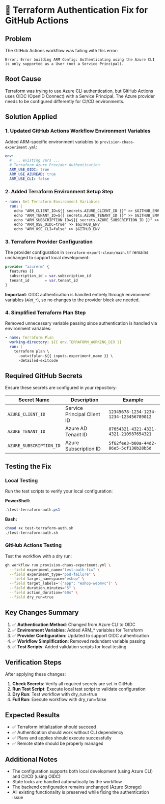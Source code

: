 # 🔧 Terraform Authentication Fix for GitHub Actions

## Problem

The GitHub Actions workflow was failing with this error:
```
Error: Error building ARM Config: Authenticating using the Azure CLI is only supported as a User (not a Service Principal).
```

## Root Cause

Terraform was trying to use Azure CLI authentication, but GitHub Actions uses OIDC (OpenID Connect) with a Service Principal. The Azure provider needs to be configured differently for CI/CD environments.

## Solution Applied

### 1. Updated GitHub Actions Workflow Environment Variables

Added ARM-specific environment variables to `provision-chaos-experiment.yml`:

```yaml
env:
  # ... existing vars ...
  # Terraform Azure Provider Authentication
  ARM_USE_OIDC: true
  ARM_USE_AZUREAD: true
  ARM_USE_CLI: false
```

### 2. Added Terraform Environment Setup Step

```yaml
- name: Set Terraform Environment Variables
  run: |
    echo "ARM_CLIENT_ID=${{ secrets.AZURE_CLIENT_ID }}" >> $GITHUB_ENV
    echo "ARM_TENANT_ID=${{ secrets.AZURE_TENANT_ID }}" >> $GITHUB_ENV
    echo "ARM_SUBSCRIPTION_ID=${{ secrets.AZURE_SUBSCRIPTION_ID }}" >> $GITHUB_ENV
    echo "ARM_USE_OIDC=true" >> $GITHUB_ENV
    echo "ARM_USE_CLI=false" >> $GITHUB_ENV
```

### 3. Terraform Provider Configuration

The provider configuration in `terraform-export-clean/main.tf` remains unchanged to support local development:

```terraform
provider "azurerm" {
  features {}
  subscription_id = var.subscription_id
  tenant_id       = var.tenant_id
}
```

**Important**: OIDC authentication is handled entirely through environment variables (`ARM_*`), so no changes to the provider block are needed.

### 4. Simplified Terraform Plan Step

Removed unnecessary variable passing since authentication is handled via environment variables:

```yaml
- name: Terraform Plan
  working-directory: ${{ env.TERRAFORM_WORKING_DIR }}
  run: |
    terraform plan \
      -out=tfplan-${{ inputs.experiment_name }} \
      -detailed-exitcode
```

## Required GitHub Secrets

Ensure these secrets are configured in your repository:

| Secret Name | Description | Example |
|-------------|-------------|---------|
| `AZURE_CLIENT_ID` | Service Principal Client ID | `12345678-1234-1234-1234-123456789012` |
| `AZURE_TENANT_ID` | Azure AD Tenant ID | `87654321-4321-4321-4321-210987654321` |
| `AZURE_SUBSCRIPTION_ID` | Azure Subscription ID | `5f62fee3-b00a-44d2-86e5-5cf130b28b5d` |

## Testing the Fix

### Local Testing

Run the test scripts to verify your local configuration:

**PowerShell:**
```powershell
.\test-terraform-auth.ps1
```

**Bash:**
```bash
chmod +x test-terraform-auth.sh
./test-terraform-auth.sh
```

### GitHub Actions Testing

Test the workflow with a dry run:

```bash
gh workflow run provision-chaos-experiment.yml \
  --field experiment_name="test-auth-fix" \
  --field experiment_type="pod-failure" \
  --field target_namespace="eshop" \
  --field target_labels='{"app": "eshop-webmvc"}' \
  --field duration_minutes="5" \
  --field action_duration="60s" \
  --field dry_run=true
```

## Key Changes Summary

1. ✅ **Authentication Method**: Changed from Azure CLI to OIDC
2. ✅ **Environment Variables**: Added ARM_* variables for Terraform
3. ✅ **Provider Configuration**: Updated to support OIDC authentication
4. ✅ **Workflow Simplification**: Removed redundant variable passing
5. ✅ **Test Scripts**: Added validation scripts for local testing

## Verification Steps

After applying these changes:

1. **Check Secrets**: Verify all required secrets are set in GitHub
2. **Run Test Script**: Execute local test script to validate configuration
3. **Dry Run**: Test workflow with dry_run=true
4. **Full Run**: Execute workflow with dry_run=false

## Expected Results

- ✅ Terraform initialization should succeed
- ✅ Authentication should work without CLI dependency
- ✅ Plans and applies should execute successfully
- ✅ Remote state should be properly managed

## Additional Notes

- The configuration supports both local development (using Azure CLI) and CI/CD (using OIDC)
- State locks are handled automatically by the workflow
- The backend configuration remains unchanged (Azure Storage)
- All existing functionality is preserved while fixing the authentication issue
